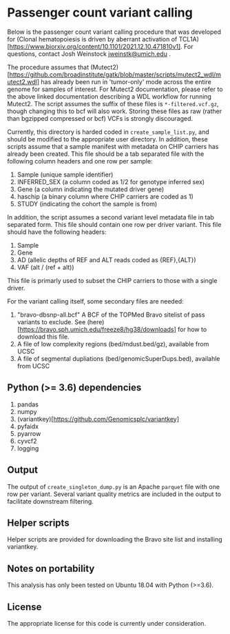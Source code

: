 # Passenger count variant calling

Below is the passenger count variant calling procedure that was developed for (Clonal hematopoiesis is driven by aberrant activation of TCL1A)[https://www.biorxiv.org/content/10.1101/2021.12.10.471810v1]. For questions, contact Josh Weinstock <jweinstk@umich.edu> . 

The procedure assumes that (Mutect2)[https://github.com/broadinstitute/gatk/blob/master/scripts/mutect2_wdl/mutect2.wdl] has already been run in 'tumor-only' mode across the entire genome
for samples of interest. For Mutect2 documentation, please refer to the above linked documentation
describing a WDL workflow for running Mutect2. The script assumes the suffix of these files
is `*-filtered.vcf.gz`, though changing this to bcf will also work. Storing these files
as raw (rather than bgzipped compressed or bcf) VCFs is strongly discouraged. 

Currently, this directory is harded coded in `create_sample_list.py`, and should be modified
to the appropriate user directory. In addition, these scripts assume that a sample manifest
with metadata on CHIP carriers has already been created. This file should be a tab separated
file with the following column headers and one row per sample:
 
 1. Sample (unique sample identifier)
 2. INFERRED\_SEX (a column coded as 1/2 for genotype inferred sex)
 3. Gene (a column indicating the mutated driver gene)
 4. haschip (a binary column where CHIP carriers are coded as 1)
 5. STUDY (indicating the cohort the sample is from)
 
In addition, the script assumes a second variant level metadata file in tab separated form. This
file should contain one row per driver variant. This file should have the following headers:

 1. Sample
 2. Gene
 3. AD (allelic depths of REF and ALT reads coded as {REF},{ALT})
 4. VAF (alt / (ref + alt))

This file is primarly used to subset the CHIP carriers to those with a single driver. 

For the variant calling itself, some secondary files are needed:
 1. "bravo-dbsnp-all.bcf" A BCF of the TOPMed Bravo sitelist of pass variants to exclude. See (here)[https://bravo.sph.umich.edu/freeze8/hg38/downloads] for how to download this file. 
 2. A file of low complexity regions (bed/mdust.bed/gz), available from UCSC
 3. A file of segmental dupliations (bed/genomicSuperDups.bed), availahle from UCSC

 ## Python (>= 3.6) dependencies
 1. pandas
 2. numpy
 3. (variantkey)[https://github.com/Genomicsplc/variantkey]
 4. pyfaidx
 5. pyarrow
 6. cyvcf2
 7. logging

## Output
The output of `create_singleton_dump.py` is an Apache `parquet` file with one row
per variant. Several variant quality metrics are included in the output to 
facilitate downstream filtering. 

## Helper scripts
Helper scripts are provided for downloading the Bravo site list and installing variantkey. 

## Notes on portability
This analysis has only been tested on Ubuntu 18.04 with Python (>=3.6).  

## License
The appropriate license for this code is currently under consideration. 


